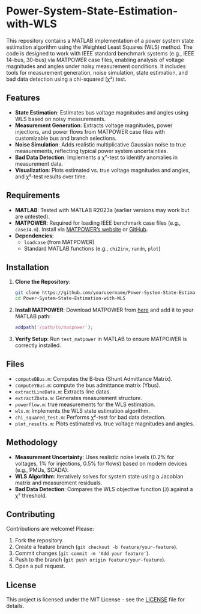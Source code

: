 # Power-System-State-Estimation-with-WLS
This repository contains a MATLAB implementation of a power system state estimation algorithm using the Weighted Least Squares (WLS) method. The code is designed to work with IEEE standard benchmark systems (e.g., IEEE 14-bus, 30-bus) via MATPOWER case files, enabling analysis of voltage magnitudes and angles under noisy measurement conditions. It includes tools for measurement generation, noise simulation, state estimation, and bad data detection using a chi-squared (χ²) test.

## Features
- **State Estimation**: Estimates bus voltage magnitudes and angles using WLS based on noisy measurements.
- **Measurement Generation**: Extracts voltage magnitudes, power injections, and power flows from MATPOWER case files with customizable bus and branch selections.
- **Noise Simulation**: Adds realistic multiplicative Gaussian noise to true measurements, reflecting typical power system uncertainties.
- **Bad Data Detection**: Implements a χ²-test to identify anomalies in measurement data.
- **Visualization**: Plots estimated vs. true voltage magnitudes and angles, and χ²-test results over time.

## Requirements
- **MATLAB**: Tested with MATLAB R2023a (earlier versions may work but are untested).
- **MATPOWER**: Required for loading IEEE benchmark case files (e.g., `case14.m`). Install via [MATPOWER’s website](https://matpower.org/) or [GitHub](https://github.com/MATPOWER/matpower).
- **Dependencies**:
  - `loadcase` (from MATPOWER)
  - Standard MATLAB functions (e.g., `chi2inv`, `randn`, `plot`)
 
## Installation
1. **Clone the Repository**:
   ```bash
   git clone https://github.com/yourusername/Power-System-State-Estimation-with-WLS.git
   cd Power-System-State-Estimation-with-WLS
2. **Install MATPOWER**:
   Download MATPOWER from [here](https://matpower.org/download/) and add it to your MATLAB path:
    
   ```matlab
   addpath('/path/to/matpower');

3. **Verify Setup**:
   Run `test_matpower` in MATLAB to ensure MATPOWER is correctly installed.

## Files
- `computeBBus.m`: Computes the B-bus (Shunt Admittance Matrix).
- `computeYBus.m`: compute the bus admittance matrix (Ybus).
- `extractLineData.m`: Extracts line datas.
- `extractZData.m`: Generates measurement structure.
- `powerflow.m`: true measurements for the WLS estimation.
- `wls.m`: Implements the WLS state estimation algorithm.
- `chi_squared_test.m`: Performs χ²-test for bad data detection.
- `plot_results.m`: Plots estimated vs. true voltage magnitudes and angles.

## Methodology
- **Measurement Uncertainty**: Uses realistic noise levels (0.2% for voltages, 1% for injections, 0.5% for flows) based on modern devices (e.g., PMUs, SCADA).
- **WLS Algorithm**: Iteratively solves for system state using a Jacobian matrix and measurement residuals.
- **Bad Data Detection**: Compares the WLS objective function (`J`) against a χ² threshold.

## Contributing
Contributions are welcome! Please:
1. Fork the repository.
2. Create a feature branch (`git checkout -b feature/your-feature`).
3. Commit changes (`git commit -m 'Add your feature'`).
4. Push to the branch (`git push origin feature/your-feature`).
5. Open a pull request.

## License
This project is licensed under the MIT License - see the [LICENSE](LICENSE) file for details.
